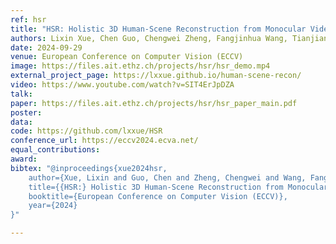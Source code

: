 ```yaml
---
ref: hsr 
title: "HSR: Holistic 3D Human-Scene Reconstruction from Monocular Videos"
authors: Lixin Xue, Chen Guo, Chengwei Zheng, Fangjinhua Wang, Tianjian Jiang, Hsuan-I Ho, Manuel Kaufmann, Jie Song, Otmar Hilliges
date: 2024-09-29
venue: European Conference on Computer Vision (ECCV)
image: https://files.ait.ethz.ch/projects/hsr/hsr_demo.mp4
external_project_page: https://lxxue.github.io/human-scene-recon/
video: https://www.youtube.com/watch?v=SIT4ErJpDZA 
talk: 
paper: https://files.ait.ethz.ch/projects/hsr/hsr_paper_main.pdf
poster: 
data: 
code: https://github.com/lxxue/HSR 
conference_url: https://eccv2024.ecva.net/
equal_contributions: 
award: 
bibtex: "@inproceedings{xue2024hsr,
    author={Xue, Lixin and Guo, Chen and Zheng, Chengwei and Wang, Fangjinhua and Jiang, Tianjian and Ho, Hsuan-I and Kaufmann, Manuel and Song, Jie and Hilliges Otmar},
    title={{HSR:} Holistic 3D Human-Scene Reconstruction from Monocular Videos},
    booktitle={European Conference on Computer Vision (ECCV)},
    year={2024}
}"

---
```

